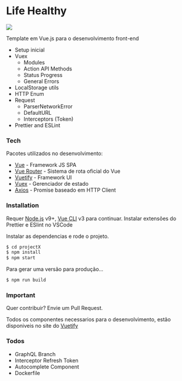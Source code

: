 # Life Healthy


![](https://github.com/gabrielcaiana/Life-Health/blob/master/public/images/dashboard.PNG)



Template em Vue.js para o desenvolvimento front-end

- Setup inicial
- Vuex
  - Modules
  - Action API Methods
  - Status Progress
  - General Errors
- LocalStorage utils
- HTTP Enum
- Request
  - ParserNetworkError
  - DefaultURL
  - Interceptors (Token)
- Prettier and ESLint

### Tech

Pacotes utilizados no desenvolvimento:

- [Vue] - Framework JS SPA
- [Vue Router] - Sistema de rota oficial do Vue
- [Vuetify] - Framework UI
- [Vuex] - Gerenciador de estado
- [Axios] - Promise baseado em HTTP Client

### Installation

Requer [Node.js](https://nodejs.org/) v9+, [Vue CLI](https://vuejs.org/) v3 para continuar.
Instalar extensões do Prettier e ESlint no VSCode

Instalar as dependencias e rode o projeto.

```sh
$ cd projectX
$ npm install
$ npm start
```

Para gerar uma versão para produção...

```sh
$ npm run build
```

### Important

Quer contribuir? Envie um Pull Request.

Todos os componentes necessarios para o desenvolvimento, estão disponiveis no site do [Vuetify](https://vuetifyjs.com/pt-BR/)

### Todos

- GraphQL Branch
- Interceptor Refresh Token
- Autocomplete Component
- Dockerfile

[vue router]: https://router.vuejs.org/
[vuetify]: https://vuetifyjs.com/pt-BR/
[vuex]: https://vuex.vuejs.org/
[vue]: https://vuejs.org/
[axios]: https://github.com/axios/axios
